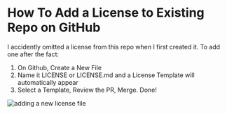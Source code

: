 # How To Add a License to Existing Repo on GitHub

I accidently omitted a license from this repo when I first created it. To add one after the fact:

1. On Github, Create a New File
2. Name it LICENSE or LICENSE.md and a License Template will automatically appear
3. Select a Template, Review the PR, Merge. Done!

![adding a new license file](https://imgur.com/a/6lUwWrs)

